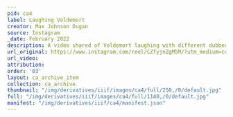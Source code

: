 ```yaml
---
pid: ca4
label: Laughing Voldemort
creator: Max Johnson Dugan
source: Instagram
_date: February 2022
description: A video shared of Voldemort laughing with different dubbed languages.
url_original: https://www.instagram.com/reel/CZfyjnZgM5M/?utm_medium=copy_link
url_video:
attribution:
order: '03'
layout: ca_archive_item
collection: ca_archive
thumbnail: "/img/derivatives/iiif/images/ca4/full/250,/0/default.jpg"
full: "/img/derivatives/iiif/images/ca4/full/1140,/0/default.jpg"
manifest: "/img/derivatives/iiif/ca4/manifest.json"
---
```

